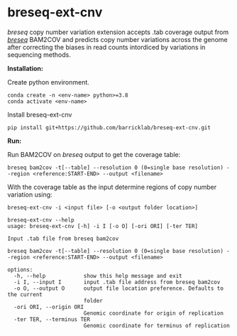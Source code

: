 # breseq-ext-cnv
*breseq* copy number variation extension accepts .tab coverage output from [*breseq*](https://github.com/barricklab/breseq.git) BAM2COV and predicts copy number variations across the genome after correcting the biases in read counts intordiced by variations in sequencing methods.

**Installation:**

Create python environment. 
```
conda create -n <env-name> python>=3.8
conda activate <env-name>
```
Install breseq-ext-cnv
```
pip install git+https://github.com/barricklab/breseq-ext-cnv.git
```
**Run:**

Run BAM2COV on *breseq* output to get the coverage table: 
```
breseq bam2cov -t[--table] --resolution 0 (0=single base resolution) --region <reference:START-END> --output <filename>
```
With the coverage table as the input determine regions of copy number variation using: 

```
breseq-ext-cnv -i <input file> [-o <output folder location>]
```
```
breseq-ext-cnv --help
usage: breseq-ext-cnv [-h] -i I [-o O] [-ori ORI] [-ter TER]

Input .tab file from breseq bam2cov

breseq bam2cov -t[--table] --resolution 0 (0=single base resolution) --region <reference:START-END> --output <filename>

options:
  -h, --help            show this help message and exit
  -i I, --input I       input .tab file address from breseq bam2cov
  -o O, --output O      output file location preference. Defaults to the current
                        folder
  -ori ORI, --origin ORI
                        Genomic coordinate for origin of replication
  -ter TER, --terminus TER
                        Genomic coordinate for terminus of replication
```

